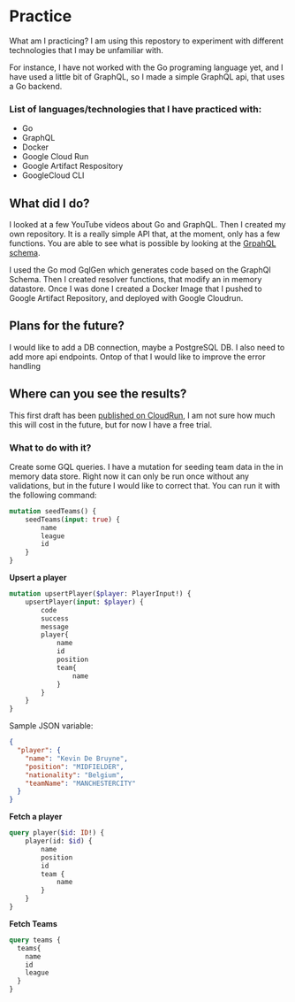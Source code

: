 # Practice 

What am I practicing? I am using this repostory to experiment with different technologies that I may be unfamiliar with. 

For instance, I have not worked with the Go programing language yet, and I have used a little bit of GraphQL, so I made a simple GraphQL api, that uses a Go backend.

### List of languages/technologies that I have practiced with:
- Go
- GraphQL
- Docker
- Google Cloud Run
- Google Artifact Respository
- GoogleCloud CLI

## What did I do?
I looked at a few YouTube videos about Go and GraphQL. Then I created my own repository. It is a really simple API that, at the moment, only has a few functions. You are able to see what is possible by looking at the [GrpahQL schema](https://github.com/Whelans90/practice/blob/main/graph/schema.graphqls).

I used the Go mod GqlGen which generates code based on the GraphQl Schema. Then I created resolver functions, that modify an in memory datastore. Once I was done I created a Docker Image that I pushed to Google Artifact Repository, and deployed with Google Cloudrun. 

## Plans for the future?
I would like to add a DB connection, maybe a PostgreSQL DB. I also need to add more api endpoints. Ontop of that I would like to improve the error handling 

## Where can you see the results?

This first draft has been [published on CloudRun](https://go-practice-graphql-gqszpzvufq-ul.a.run.app/), I am not sure how much this will cost in the future, but for now I have a free trial. 

### What to do with it?

Create some GQL queries. I have a mutation for seeding team data in the in memory data store. Right now it can only be run once without any validations, but in the future I would like to correct that. You can run it with the following command:

```graphql 
mutation seedTeams() {
    seedTeams(input: true) {
        name
        league
        id
    }
}
```
**Upsert a player**
```graphql 
mutation upsertPlayer($player: PlayerInput!) {
    upsertPlayer(input: $player) {
        code
        success
        message
        player{
            name
            id
            position
            team{
                name
            }
        }
    }
}
```
Sample JSON variable:
```json
{
  "player": {
    "name": "Kevin De Bruyne",
    "position": "MIDFIELDER",
    "nationality": "Belgium",
    "teamName": "MANCHESTERCITY"
  }
}
```

**Fetch a player**
```graphql 
query player($id: ID!) {
    player(id: $id) {
        name
        position
        id
        team {
            name
        }
    }
}
```
**Fetch Teams**
```graphql 
query teams {
  teams{
    name
    id
    league
  }
}
```

